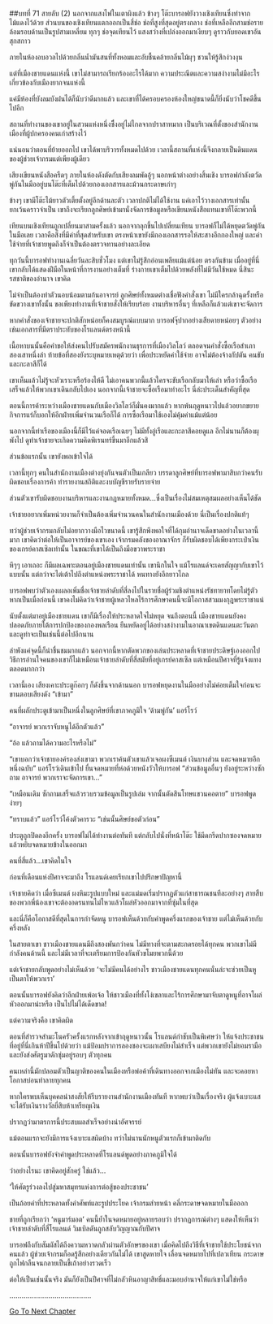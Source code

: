 ##บทที่ 71 สายลับ (2)
นอกจากแสงไฟในเตาผิงแล้ว ข้างๆ โต๊ะบารอฟยังวางเชิงเทียนซึ่งทำจากไม้แดงไว้ด้วย ส่วนบนของเชิงเทียนแตกออกเป็นสี่ช่อ ช่อที่สูงที่สุดอยู่ตรงกลาง ช่อที่เหลืออีกสามช่อรายล้อมรอบด้านเป็นรูปสามเหลี่ยม ทุกๆ ช่อจุดเทียนไว้ แสงสว่างที่เปล่งออกมาเงียบๆ ดูราวกับยอดเขาอันสุกสกาว


ภายในห้องอบอวลไปด้วยกลิ่นน้ำมันสนที่ทั้งหอมและอับชื้นคล้ายกลิ่นไม้ผุๆ ชวนให้รู้สึกง่วงงุน


แต่ที่เมืองชายแดนแห่งนี้ เขาไม่สามารถเรียกร้องอะไรได้มาก ความประณีตและความสง่างามไม่มีอะไรเกี่ยวข้องกับเมืองยากจนแห่งนี้


แค่มีห้องที่บังลมบังฝนได้ก็นับว่าดีมากแล้ว และเขาที่ได้ครอบครองห้องใหญ่ขนาดนี้ก็ยิ่งนับว่าโชคดีขึ้นไปอีก


สถานที่ทำงานของเขาอยู่ในสวนแห่งหนึ่งซึ่ีงอยู่ไม่ไกลจากปราสาทมาก เป็นบริเวณที่ตั้งของสำนักงานเมืองที่ผู้ปกครองคนเก่าสร้างไว้


แน่นอนว่าตอนที่ย้ายออกไป เขาได้พาบริวารทั้งหมดไปด้วย เวลานี้สถานที่แห่งนี้จึงกลายเป็นดินแดนของผู้ช่วยเจ้ากรมแต่เพียงผู้เดียว


เสียงเขียนหนังสือครืดๆ ภายในห้องดังตัดกับเสียงลมพัดอู้ๆ นอกหน้าต่างอย่างสิ้นเชิง บารอฟกำลังตวัดพู่กันในมืออยู่บนโต๊ะที่เต็มไปด้วยกองเอกสารและม้วนกระดาษเก่าๆ


ข้างๆ เขามีโต๊ะไม้ยาวตัวเตี้ยตั้งอยู่อีกด้านละตัว เวลาปกติไม่ได้ใช้งาน แค่เอาไว้วางเอกสารเท่านั้น ยกเว้นคราวจำเป็น เขาถึงจะเรียกลูกศิษย์เข้ามานั่งจัดการข้อมูลหรือเขียนหนังสือแทนเขาที่โต๊ะพวกนี้


เทียนบนเชิงเทียนถูกเปลี่ยนมาสามครั้งแล้ว นอกจากลุกขึ้นไปเปลี่ยนเทียน บารอฟก็ไม่ได้หยุดตวัดพู่กันในมือเลย เวลาคือสิ่งที่มีค่าที่สุดสำหรับเขา ตรงหน้าเขายังมีกองเอกสารรอให้สะสางอีกกองใหญ่ และค่าใช้จ่ายที่เจ้าชายพูดถึงก็จำเป็นต้องตรวจทานอย่างละเอียด


ทุกวันนี้บารอฟทำงานเฉลี่ยวันละสิบชั่วโมง แต่เขาไม่รู้สึกอ่อนเพลียแม้แต่น้อย ตรงกันข้าม เมื่ออยู่ที่นี่เขากลับได้แสดงฝีมือในหน้าที่การงานอย่างเต็มที่ ร่างกายเขาเต็มไปด้วยพลังที่ไม่มีวันใช้หมด นี่สินะรสชาติของอำนาจ เขาคิด


ไม่จำเป็นต้องทำตัวนอบน้อมตามก้นอาจารย์ ลูกศิษย์ทั้งหมดต่างเชื่อฟังคำสั่งเขา ไม่มีใครกล้าฉุดรั้งหรือขัดขวางเขาทั้งนั้น ขอเพียงทำงานที่เจ้าชายสั่งให้เรียบร้อย งานบริหารอื่นๆ ที่เหลือก็แล้วแต่เขาจะจัดการ


หากคำสั่งของเจ้าชายจะปกติสักหน่อยก็คงสมบูรณ์แบบมาก บารอฟจุ๊ปากอย่างเสียดายหน่อยๆ ตัวอย่างเช่นเอกสารที่มีตราประทับของโรแลนด์ตรงหน้านี้


เนื้อหาบนนั้นคือคำขอให้ส่งคนไปรับสมัครพนักงานธุรการที่เมืองวิลโลว์ ตลอดจนคำสั่งซื้อเรือสำเภาสองเสาหนึ่งลำ ท้ายข้อที่สองยังระบุหมายเหตุด้วยว่า เพื่อประหยัดค่าใช้จ่าย อาจไม่ต้องจ้างกัปตัน คนขับ และกะลาสีก็ได้


เขาเห็นแล้วไม่รู้จะหัวเราะหรือร้องไห้ดี ไม่เอาคนพวกนี้แล้วใครจะขับเรือกลับมาให้เล่า หรือว่าซื้อเรือเสร็จแล้วให้พวกเขาเดินกลับไปเอง นอกจากนี้เจ้าชายจะซื้อเรือมาทำอะไร นี่ล่ะประเด็นสำคัญที่สุด


ตอนนี้การค้าระหว่างเมืองชายแดนกับเมืองวิลโลว์ก็มั่นคงมากแล้ว หากพ้นฤดูหนาวไปแล้วอยากขยายกิจการแร่ก็บอกให้อีกฝ่ายเพิ่มจำนวนเรือก็ได้ การซื้อเรือมาใช้เองไม่คุ้มค่าแม้แต่น้อย


นอกจากนี้ท่าเรือของเมืองนี้ก็มีไว้แค่จอดเรือเฉยๆ ไม่มีทั้งอู่เรือและกะลาสีคอยดูแล อีกไม่นานก็ต้องผุพังไป ดูท่าเจ้าชายจะเกิดความคิดพิเรนทร์ขึ้นมาอีกแล้วสิ


ส่วนข้อแรกนั้น เขายังพอเข้าใจได้


เวลานี้ทุกๆ คนในสำนักงานเมืองต่างยุ่งกันจนตัวเป็นเกลียว บรรดาลูกศิษย์ที่บารอฟพามาสิบกว่าคนรับผิดชอบเรื่องการค้า ทำรายงานสถิติและงบบัญชีรายรับรายจ่าย


ส่วนตัวเขารับผิดชอบงานบริหารและงานกฎหมายทั้งหมด...ซึ่งเป็นเรื่องไม่สมเหตุสมผลอย่างเห็นได้ชัด


เจ้าชายอยากเพิ่มหน่วยงานก็จำเป็นต้องเพิ่มจำนวนคนในสำนักงานเมืองด้วย นี่เป็นเรื่องปกติแท้ๆ


ทว่าผู้ช่วยเจ้ากรมกลับไม่อยากวางมือไวขนาดนี้ เขารู้สึกพึงพอใจที่ได้กุมอำนาจเด็ดขาดอย่างในเวลานี้มาก เขาคิดว่าต่อให้เป็นอาจารย์ของเขาเอง เจ้ากรมคลังของอาณาจักร ก็รับผิดชอบได้เพียงกระเป๋าเงินของเกรย์คาสเซิลเท่านั้น ในขณะที่เขาได้เป็นถึงมือขวาพระราชา


หึๆๆ เอาเถอะ ก็มีผลเฉพาะตอนอยู่เมืองชายแดนเท่านั้น เขานึกในใจ แม้โรแลนด์จะเคยสัญญากับเขาไว้แบบนั้น แต่กว่าจะไต่เต้าไปถึงตำแหน่งพระราชาได้ หนทางยังอีกยาวไกล


บารอฟพบว่าตัวเองเผลอเพิ่มชื่อเจ้าชายลำดับที่สี่ลงไปในรายชื่อผู้ร่วมชิงตำแหน่งรัชทายาทโดยไม่รู้ตัว หากเป็นเมื่อก่อนนี้ เขาคงไม่คิดว่าเจ้าชายผู้เหลวไหลไร้การศึกษาคนนี้จะมีโอกาสสวมมงกุฎพระราชาแน่


นับตั้งแต่มาอยู่เมืองชายแดน เขาก็มีเรื่องให้ประหลาดใจไม่หยุด จนถึงตอนนี้ เมืองชายแดนยังคงปลอดภัยภายใต้การปกป้องของกองพลเรือน ยืนหยัดอยู่ได้อย่างสง่างามในอาณาเขตดินแดนตะวันตก และดูท่าจะเป็นเช่นนี้ต่อไปอีกนาน


ลำพังแค่จุดนี้ก็น่าชื่นชมมากแล้ว นอกจากนี้หากตัดพวกของเล่นประหลาดที่เจ้าชายประดิษฐ์เองออกไป วิธีการอ่านใจคนของเขาก็ไม่เหมือนเจ้าชายลำดับที่สี่สมัยที่อยู่เกรย์คาสเซิล แต่เหมือนปีศาจที่รู้แจ้งแทงตลอดมากกว่า


เวลานี้เอง เสียงเคาะประตูก๊อกๆ ก็ดังขึ้นจากด้านนอก บารอฟหยุดงานในมืออย่างไม่ค่อยเต็มใจก่อนจะขานตอบเสียงดัง “เข้ามา”


คนที่ผลักประตูเข้ามาเป็นหนึ่งในลูกศิษย์ที่เขาภาคภูมิใจ ‘ด้ามพู่กัน’ แอร์โรว์


“อาจารย์ พวกเราจับหนูได้อีกตัวแล้ว”


“อ้อ แล้วถามได้ความอะไรหรือไม่”


“เขาบอกว่าเจ้าชายองค์รองส่งเขามา พวกเราค้นตัวเขาแล้วเจอผงซีเมนต์ เงินบางส่วน และจดหมายอีกหนึ่งฉบับ” แอร์โรว์เดินเข้าไป ยื่นจดหมายที่ห่อด้วยหนังวัวให้บารอฟ “ส่วนข้อมูลอื่นๆ ยังอยู่ระหว่างซักถาม อาจารย์ พวกเราจะจัดการเขา...”


“เหมือนเดิม ซักถามเสร็จแล้วรวบรวมข้อมูลเป็นรูปเล่ม จากนั้นตัดสินโทษแขวนคอตาย” บารอฟพูดง่ายๆ


“ทราบแล้ว” แอร์โรว์โค้งตัวคารวะ “เช่นนั้นศิษย์ขอตัวก่อน”


ประตูถูกปิดลงอีกครั้ง บารอฟไม่ได้ทำงานต่อทันที แต่กลับไปนั่งที่หน้าโต๊ะ ใช้มีดกรีดปากซองจดหมายแล้วหยิบจดหมายข้างในออกมา


คนที่สี่แล้ว...เขาคิดในใจ


ก่อนที่เดือนแห่งปีศาจจะมาถึง โรแลนด์เคยเรียกเขาไปปรึกษาปัญหานี้


เจ้าชายคิดว่า เมื่อซีเมนต์ ผงหิมะรูปแบบใหม่ และแม่มดเริ่มปรากฏตัวแก่สาธารณชนทีละอย่างๆ สายสืบของพวกพี่น้องเขาจะต้องอดรนทนไม่ไหวแล้วโผล่หัวออกมาจากที่ซุ่มในที่สุด


และนี่ก็คือโอกาสดีที่สุดในการกำจัดหนู บารอฟเห็นด้วยกับคำพูดครึ่งแรกของเจ้าชาย แต่ไม่เห็นด้วยกับครึ่งหลัง


ในสายตาเขา ชาวเมืองชายแดนมีถึงสองพันกว่าคน ไม่มีทางที่จะตามสะกดรอยได้ทุกคน พวกเขาไม่มีกำลังคนด้านนี้ และไม่มีเวลาที่จะเตรียมการป้องกันหัวขโมยพวกนี้ด้วย


แต่เจ้าชายกลับพูดอย่างไม่เห็นด้วย ‘จะไม่มีคนได้อย่างไร ชาวเมืองชายแดนทุกคนนั่นล่ะจะช่วยเป็นหูเป็นตาให้พวกเรา’


ตอนนั้นบารอฟยังคิดว่าอีกฝ่ายเพ้อเจ้อ ให้ชาวเมืองที่ทั้งโง่เขลาและไร้การศึกษามาจับตาดูหนูที่อาจโผล่หัวออกมาน่ะหรือ เป็นไปไม่ได้เด็ดขาด!


แต่ความจริงคือ เขาคิดผิด


ตอนที่สำรวจสำมะโนครัวครั้งแรกหลังจากเข้าฤดูหนาวนั้น โรแลนด์กำชับเป็นพิเศษว่า ให้แจ้งประชาชนที่อยู่ที่นี่เกินห้าปีขึ้นไปด้วยว่า แม้ป้อมปราการลองซองจะเผาเสบียงไม่สำเร็จ แต่พวกเขายังไม่ยอมรามือ และยังส่งศัตรูมาดักซุ่มอยู่รอบๆ ตัวทุกคน


คนเหล่านี้มักปลอมตัวเป็นญาติของคนในเมืองหรือพ่อค้าที่เดินทางออกจากเมืองไม่ทัน และจะคอยหาโอกาสบ่อนทำลายทุกคน


หากใครพบเห็นบุคคลน่าสงสัยให้รีบรายงานสำนักงานเมืองทันที หากพบว่าเป็นเรื่องจริง ผู้แจ้งเบาะแสจะได้รับเงินรางวัลยี่สิบห้าเหรียญเงิน


ปรากฏว่ามาตรการนี้ประสบผลสำเร็จอย่างน่าอัศจรรย์


แม้ตอนแรกจะยังมีการแจ้งเบาะแสผิดบ้าง ทว่าไม่นานนักหนูตัวแรกก็เข้ามาติดกับ


ตอนนั้นบารอฟยังจำคำพูดประหลาดที่โรแลนด์พูดอย่างภาคภูมิใจได้


ว่าอย่างไรนะ เขาคิดอยู่สักครู่ ใช่แล้ว...


‘ให้ศัตรูร่วงลงไปสู่มหาสมุทรแห่งการต่อสู้ของประชาชน’


เป็นถ้อยคำที่ประหลาดทั้งคำศัพท์และรูปประโยค เจ้ากรมส่ายหน้า คลี่กระดาษจดหมายในมือออก


ชายที่ถูกเรียกว่า ‘หนูมาร์มอต’ คนนี้ย้ำในจดหมายอยู่หลายรอบว่า ปรากฏการณ์ต่างๆ แสดงให้เห็นว่า เจ้าชายลำดับที่สี่โรแลนด์ วิมเบิลดันถูกสลับวิญญาณกับปีศาจ


บารอฟถึงกับสัมผัสได้ถึงความหวาดกลัวผ่านตัวอักษรของเขา เมื่อคิดไปถึงวิธีที่เจ้าชายใช้ประโยชน์จากคนแล้ว ผู้ช่วยเจ้ากรมก็อดรู้สึกอย่างเดียวกันไม่ได้ เขาสูดหายใจ เลื่อนจดหมายไปที่เปลวเทียน กระดาษถูกไฟกลืนจนกลายเป็นขี้เถ้าอย่างรวดเร็ว


ต่อให้เป็นเช่นนั้นจริง มันก็ยังเป็นปีศาจที่ไม่กลัวหินอาญาสิทธิ์และมอบอำนาจให้แก่เขาไม่ใช่หรือ


........................................


[Go To Next Chapter]( ./72.md)